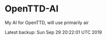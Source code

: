 # OpenTTD-AI
My AI for OpenTTD, will use primarily air

Latest backup: Sun Sep 29 20:22:01 UTC 2019
